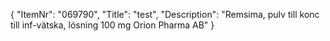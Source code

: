 {
  "ItemNr": "069790",
  "Title": "test",
  "Description": "Remsima, pulv till konc till inf-vätska, lösning 100 mg Orion Pharma AB"
}